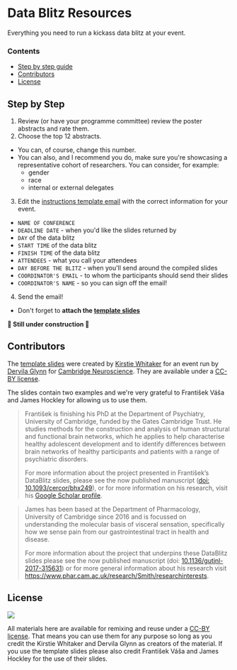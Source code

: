 # Data Blitz Resources

Everything you need to run a kickass data blitz at your event.

### Contents

* [Step by step guide](#step-by-step)
* [Contributors](#contributors)
* [License](#license)

## Step by Step

1. Review (or have your programme committee) review the poster abstracts and rate them.
2. Choose the top 12 abstracts.
  * You can, of course, change this number.
  * You can also, and I recommend you do, make sure you're showcasing a representative cohort of researchers. You can consider, for example:
    * gender
    * race
    * internal or external delegates
3. Edit the [instructions template email](/emails/instructions-template.md) with the correct information for your event.
  * `NAME OF CONFERENCE`
  * `DEADLINE DATE` - when you'd like the slides returned by
  * `DAY` of the data blitz
  * `START TIME` of the data blitz
  * `FINISH TIME` of the data blitz
  * `ATTENDEES` - what you call your attendees
  * `DAY BEFORE THE BLITZ` - when you'll send around the compiled slides
  * `COORDINATOR'S EMAIL` - to whom the participants should send their slides
  * `COORDINATOR'S NAME` - so you can sign off the email!
4. Send the email!
  * Don't forget to **attach the [template slides](/templates/DataBlitzSlides_TEMPLATE.pptx)**

**🚧 Still under construction 🚧**

## Contributors

The [template slides](/templates/DataBlitzSlides_TEMPLATE.pptx) were created by [Kirstie Whitaker](https://whitakerlab.github.io/about) for an event run by [Dervila Glynn](http://www.neuroscience.cam.ac.uk/directory/profile.php?dg248) for [Cambridge Neuroscience](http://www.neuroscience.cam.ac.uk/). They are available under a [CC-BY license](/LICENSE).

The slides contain two examples and we're very grateful to František Váša and James Hockley for allowing us to use them.

> František is finishing his PhD at the Department of Psychiatry, University of Cambridge, funded by the Gates Cambridge Trust. He studies methods for the construction and analysis of human structural and functional brain networks, which he applies to help characterise healthy adolescent development and to identify differences between brain networks of healthy participants and patients with a range of psychiatric disorders.
>
> For more information about the project presented in František’s DataBlitz slides, please see the now published manuscript ([doi: 10.1093/cercor/bhx249](https://academic.oup.com/cercor/article/28/1/281/4566607)), or for more information on his research, visit his [Google Scholar profile](https://scholar.google.co.uk/citations?user=wnLacTkAAAAJ&hl=en).

> James has been based at the Department of Pharmacology, University of Cambridge since 2016 and is focussed on understanding the molecular basis of visceral sensation, specifically how we sense pain from our gastrointestinal tract in health and disease. 
>
> For more information about the project that underpins these DataBlitz slides please see the now published manuscript (doi: [10.1136/gutjnl-2017-315631](http://gut.bmj.com/content/early/2018/02/26/gutjnl-2017-315631)) or for more general information about his research visit https://www.phar.cam.ac.uk/research/Smith/researchinterests.


## License

![](https://licensebuttons.net/l/by/3.0/88x31.png)

All materials here are available for remixing and reuse under a [CC-BY license](/LICENSE). That means you can use them for any purpose so long as you credit the Kirstie Whitaker and Dervila Glynn as creators of the material. If you use the template slides please also credit František Váša and James Hockley for the use of their slides.
